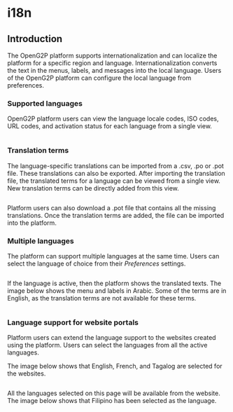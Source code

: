 # i18n

## Introduction

The OpenG2P platform supports internationalization and can localize the platform for a specific region and language. Internationalization converts the text in the menus, labels, and messages into the local language. Users of the OpenG2P platform can configure the local language from preferences.

### Supported languages

OpenG2P platform users can view the language locale codes, ISO codes, URL codes, and activation status for each language from a single view.

<figure><img src="../../.gitbook/assets/languages%20(1).PNG" alt=""><figcaption></figcaption></figure>

### Translation terms

The language-specific translations can be imported from a .csv, .po or .pot file. These translations can also be exported. After importing the translation file, the translated terms for a language can be viewed from a single view. New translation terms can be directly added from this view.

<figure><img src="../../.gitbook/assets/translated-terms.PNG" alt=""><figcaption></figcaption></figure>

Platform users can also download a .pot file that contains all the missing translations. Once the translation terms are added, the file can be imported into the platform.

### Multiple languages

The platform can support multiple languages at the same time. Users can select the language of choice from their _Preferences_ settings.

<figure><img src="../../.gitbook/assets/language-preference.png" alt=""><figcaption></figcaption></figure>

If the language is active, then the platform shows the translated texts. The image below shows the menu and labels in Arabic. Some of the terms are in English, as the translation terms are not available for these terms.

<figure><img src="../../.gitbook/assets/arabic-language.PNG" alt=""><figcaption></figcaption></figure>

### Language support for website portals

Platform users can extend the language support to the websites created using the platform. Users can select the languages from all the active languages.

The image below shows that English, French, and Tagalog are selected for the websites.

<figure><img src="../../.gitbook/assets/language-for-portal.PNG" alt=""><figcaption></figcaption></figure>

All the languages selected on this page will be available from the website. The image below shows that Filipino has been selected as the language.

<figure><img src="../../.gitbook/assets/language-in-portal.png" alt=""><figcaption></figcaption></figure>
